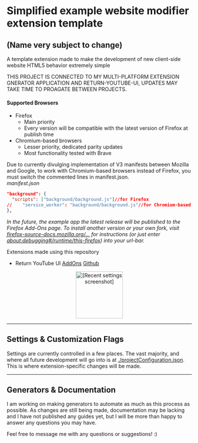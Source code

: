 #  Simplified example website modifier extension template
## (Name very subject to change)

A template extension made to make the development of new client-side website HTML5 behavior extremely simple 

THIS PROJECT IS CONNECTED TO MY MULTI-PLATFORM EXTENSION GNERATOR APPLICATION AND RETURN-YOUTUBE-UI, UPDATES MAY TAKE TIME TO PROAGATE BETWEEN PROJECTS.

#### Supported Browsers
* Firefox
  * Main priority
  * Every version will be compatible with the latest version of Firefox at publish time
* Chromium-based browsers
  * Lesser priority, dedicated parity updates
  * Most functionality tested with Brave

Due to currently divulging implementation of V3 manifests between Mozilla and Google, to work with Chromium-based browsers instead of Firefox, you must switch the commented lines in manifest.json.
<br>
_manifest.json_
````json
"background": {
  "scripts": ["background/background.js"]//for Firefox
//    "service_worker": "background/background.js"//for Chromium-based
},
 ````

_In the future, the example app the latest release will be published to the Firefox Add-Ons page. To install another version or your own fork, visit [firefox-source-docs.mozilla.org/...](https://firefox-source-docs.mozilla.org/devtools-user/about_colon_debugging/index.html) for instructions (or just enter [about:debugging#/runtime/this-firefox](https://firefox-source-docs.mozilla.org/devtools-user/about_colon_debugging/index.html)) into your url-bar._

Extensions made using this repository
* Return YouTube UI [AddOns](https://addons.mozilla.org/en-US/firefox/addon/return-youtube-ui/) [Github](https://github.com/42null/Return-YouTube-UI)

<div style="text-align: center;">
    <img src="./Screenshots/PopupPageFullSettings_latestTOP.png" alt="[Recent settings screenshot]" width="128" height="auto" />
</div>

---

## Settings & Customization Flags

Settings are currently controlled in a few places. The vast majority, and where all future development will go into is at [./projectConfiguration.json](projectConfiguration.json). This is where extension-specific changes will be made. 
<hr/>

## Generators & Documentation

I am working on making generators to automate as much as this process as possible. As changes are still being made, documentation may be lacking and I have not published any guides yet, but I will be more than happy to answer any questions you may have.

Feel free to message me with any questions or suggestions! :)
